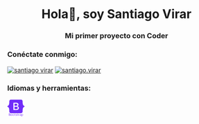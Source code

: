 <h1 align="center">Hola👋, soy Santiago Virar</h1>
<h3 align="center">Mi primer proyecto con Coder</h3>

<h3 align="left">Conéctate conmigo:</h3>
<p align="left">
<a href="https://fb.com/santiago virar" target="blank"><img align="center" src="https://raw.githubusercontent.com/rahuldkjain/github-profile-readme-generator/master/src/images/icons/Social/facebook.svg" alt="santiago virar" height="30" width="40" /></a>
<a href="https://instagram.com/santiago.virar" target="blank"><img align="center" src="https://raw.githubusercontent.com/rahuldkjain/github-profile-readme-generator/master/src/images/icons/Social/instagram.svg" alt="santiago.virar" height="30" width="40" /></a>
</p>

<h3 align="left">Idiomas y herramientas:</h3>
<p align="left"> <a href="https://getbootstrap.com" target="_blank" rel="noreferrer"> <img src="https://raw.githubusercontent.com/devicons/devicon/master/icons/bootstrap/bootstrap-plain-wordmark.svg" alt="bootstrap" width="40" height="40"/>
